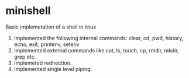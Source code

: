 # minishell
Basic implemetation of a shell in linux

1. Implemented the following internal commands: clear, cd, pwd, history, echo, exit, printenv, setenv
2. Implemented external commands like cat, ls, touch, cp, rmdir, mkdir, grep etc.
3. Implemeted redirection.
4. Implemented single level piping. 
